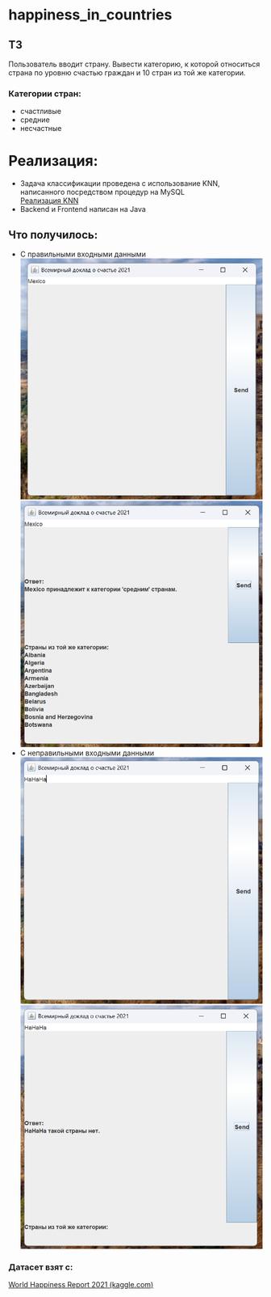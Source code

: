 # happiness_in_countries

## ТЗ

Пользователь вводит страну. Вывести категорию, к которой относиться страна по уровню счастью граждан и 10 стран из той же категории.

### Категории стран:
- счастливые
- средние
- несчастные

# Реализация:
- Задача классификации проведена с использование KNN, написанного посредством процедур на MySQL  
[Реализация KNN](Implementation_of_KNN.md)
- Backend и Frontend написан на Java

## Что получилось:
- С правильными входными данными  
![Start](photos/Start.png)
![End](photos/End.png)
- С неправильными входными данными  
![Start_wrong](photos/Start_wrong.png)
![End_wrong](photos/End_wrong.png)
### Датасет взят с:
[World Happiness Report 2021 (kaggle.com)](https://www.kaggle.com/datasets/ajaypalsinghlo/world-happiness-report-2021/data)

